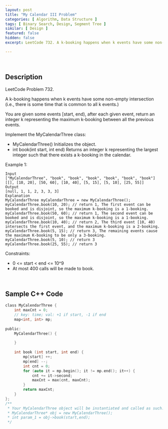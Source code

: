 ```yaml
---
layout: post
title: "My Calendar III Problem"
categories: [ Algorithm, Data Structure ]
tags: [ Binary Search, Design, Segment Tree ]
similar: [ Design ]
featured: false
hidden: false
excerpt: LeetCode 732. A k-booking happens when k events have some non-empty intersection (i.e., there is some time that is common to all k events.)

---
```


<br />

## Description

LeetCode Problem 732.

A k-booking happens when k events have some non-empty intersection (i.e., there is some time that is common to all k events.)

You are given some events [start, end), after each given event, return an integer k representing the maximum k-booking between all the previous events.

Implement the MyCalendarThree class:
* MyCalendarThree() Initializes the object.
* int book(int start, int end) Returns an integer k representing the largest integer such that there exists a k-booking in the calendar.

Example 1:
```
Input
["MyCalendarThree", "book", "book", "book", "book", "book", "book"]
[[], [10, 20], [50, 60], [10, 40], [5, 15], [5, 10], [25, 55]]
Output
[null, 1, 1, 2, 3, 3, 3]
Explanation
MyCalendarThree myCalendarThree = new MyCalendarThree();
myCalendarThree.book(10, 20); // return 1, The first event can be booked and is disjoint, so the maximum k-booking is a 1-booking.
myCalendarThree.book(50, 60); // return 1, The second event can be booked and is disjoint, so the maximum k-booking is a 1-booking.
myCalendarThree.book(10, 40); // return 2, The third event [10, 40) intersects the first event, and the maximum k-booking is a 2-booking.
myCalendarThree.book(5, 15); // return 3, The remaining events cause the maximum K-booking to be only a 3-booking.
myCalendarThree.book(5, 10); // return 3
myCalendarThree.book(25, 55); // return 3
```

Constraints:
* 0 <= start < end <= 10^9
* At most 400 calls will be made to book.

<br />

## Sample C++ Code


```c
class MyCalendarThree {
    int maxCnt = 0;
    // key: time; val: +1 if start, -1 if end
    map<int, int> mp; 
    
public:    
    MyCalendarThree() {
        
    }
    
    int book (int start, int end) {
        mp[start] ++;
        mp[end] --;
        int cnt = 0;
        for (auto it = mp.begin(); it != mp.end(); it++) {
            cnt += it->second;
            maxCnt = max(cnt, maxCnt);
        }
        return maxCnt;   
    }
};
/**
 * Your MyCalendarThree object will be instantiated and called as such:
 * MyCalendarThree* obj = new MyCalendarThree();
 * int param_1 = obj->book(start,end);
 */
```


